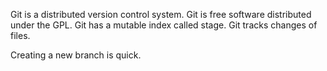 Git is a distributed version control system.
Git is free software distributed under the GPL.
Git has a mutable index called stage.
Git tracks changes of files.

Creating a new  branch is quick.
